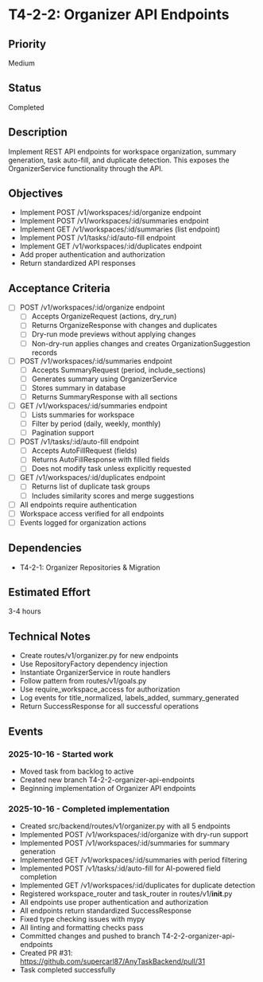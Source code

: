 # T4-2-2: Organizer API Endpoints

## Priority
Medium

## Status
Completed

## Description
Implement REST API endpoints for workspace organization, summary generation, task auto-fill, and duplicate detection. This exposes the OrganizerService functionality through the API.

## Objectives
- Implement POST /v1/workspaces/:id/organize endpoint
- Implement POST /v1/workspaces/:id/summaries endpoint
- Implement GET /v1/workspaces/:id/summaries (list endpoint)
- Implement POST /v1/tasks/:id/auto-fill endpoint
- Implement GET /v1/workspaces/:id/duplicates endpoint
- Add proper authentication and authorization
- Return standardized API responses

## Acceptance Criteria
- [ ] POST /v1/workspaces/:id/organize endpoint
  - [ ] Accepts OrganizeRequest (actions, dry_run)
  - [ ] Returns OrganizeResponse with changes and duplicates
  - [ ] Dry-run mode previews without applying changes
  - [ ] Non-dry-run applies changes and creates OrganizationSuggestion records
- [ ] POST /v1/workspaces/:id/summaries endpoint
  - [ ] Accepts SummaryRequest (period, include_sections)
  - [ ] Generates summary using OrganizerService
  - [ ] Stores summary in database
  - [ ] Returns SummaryResponse with all sections
- [ ] GET /v1/workspaces/:id/summaries endpoint
  - [ ] Lists summaries for workspace
  - [ ] Filter by period (daily, weekly, monthly)
  - [ ] Pagination support
- [ ] POST /v1/tasks/:id/auto-fill endpoint
  - [ ] Accepts AutoFillRequest (fields)
  - [ ] Returns AutoFillResponse with filled fields
  - [ ] Does not modify task unless explicitly requested
- [ ] GET /v1/workspaces/:id/duplicates endpoint
  - [ ] Returns list of duplicate task groups
  - [ ] Includes similarity scores and merge suggestions
- [ ] All endpoints require authentication
- [ ] Workspace access verified for all endpoints
- [ ] Events logged for organization actions

## Dependencies
- T4-2-1: Organizer Repositories & Migration

## Estimated Effort
3-4 hours

## Technical Notes
- Create routes/v1/organizer.py for new endpoints
- Use RepositoryFactory dependency injection
- Instantiate OrganizerService in route handlers
- Follow pattern from routes/v1/goals.py
- Use require_workspace_access for authorization
- Log events for title_normalized, labels_added, summary_generated
- Return SuccessResponse for all successful operations

## Events

### 2025-10-16 - Started work
- Moved task from backlog to active
- Created new branch T4-2-2-organizer-api-endpoints
- Beginning implementation of Organizer API endpoints

### 2025-10-16 - Completed implementation
- Created src/backend/routes/v1/organizer.py with all 5 endpoints
- Implemented POST /v1/workspaces/:id/organize with dry-run support
- Implemented POST /v1/workspaces/:id/summaries for summary generation
- Implemented GET /v1/workspaces/:id/summaries with period filtering
- Implemented POST /v1/tasks/:id/auto-fill for AI-powered field completion
- Implemented GET /v1/workspaces/:id/duplicates for duplicate detection
- Registered workspace_router and task_router in routes/v1/__init__.py
- All endpoints use proper authentication and authorization
- All endpoints return standardized SuccessResponse
- Fixed type checking issues with mypy
- All linting and formatting checks pass
- Committed changes and pushed to branch T4-2-2-organizer-api-endpoints
- Created PR #31: https://github.com/supercarl87/AnyTaskBackend/pull/31
- Task completed successfully
